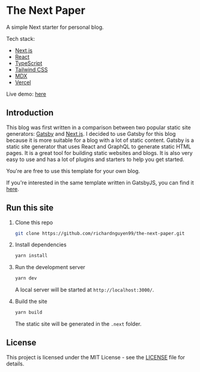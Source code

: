 # The Next Paper

A simple Next starter for personal blog.

Tech stack:

- [Next.js](https://nextjs.org/)
- [React](https://reactjs.org/)
- [TypeScript](https://www.typescriptlang.org/)
- [Tailwind CSS](https://tailwindcss.com/)
- [MDX](https://mdxjs.com/)
- [Vercel](https://vercel.com/)

Live demo: [here](https://the-next-paper.vercel.app/)

## Introduction

This blog was first written in a comparison between two popular static site generators: [Gatsby](https://www.gatsbyjs.org/) and [Next.js](https://nextjs.org/). I decided to use Gatsby for this blog because it is more suitable for a blog with a lot of static content. Gatsby is a static site generator that uses React and GraphQL to generate static HTML pages. It is a great tool for building static websites and blogs. It is also very easy to use and has a lot of plugins and starters to help you get started.

You're are free to use this template for your own blog.

If you're interested in the same template written in GatsbyJS, you can find it [here](https://github.com/richardnguyen99/the-gatsby-paper).

## Run this site

1. Clone this repo

   ```bash
   git clone https://github.com/richardnguyen99/the-next-paper.git
   ```

2. Install dependencies

   ```bash
   yarn install
   ```

3. Run the development server

   ```bash
   yarn dev
   ```

   A local server will be started at `http://localhost:3000/`.

4. Build the site

   ```bash
   yarn build
   ```

   The static site will be generated in the `.next` folder.

## License

This project is licensed under the MIT License - see the [LICENSE](https://github.com/richardnguyen99/the-next-paper/blob/main/LICENSE) file for details.
